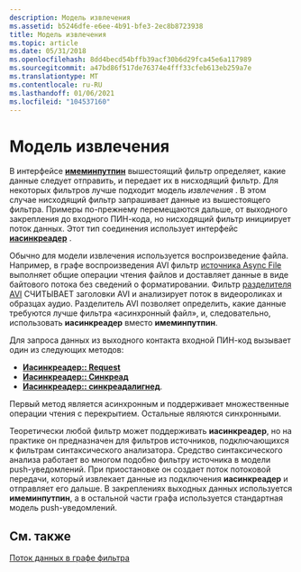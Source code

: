 ```yaml
---
description: Модель извлечения
ms.assetid: b5246dfe-e6ee-4b91-bfe3-2ec8b8723938
title: Модель извлечения
ms.topic: article
ms.date: 05/31/2018
ms.openlocfilehash: 8dd4becd54bffb39acf30b6d29fca45e6a117989
ms.sourcegitcommit: a47bd86f517de76374e4fff33cfeb613eb259a7e
ms.translationtype: MT
ms.contentlocale: ru-RU
ms.lasthandoff: 01/06/2021
ms.locfileid: "104537160"
---
```

# <a name="pull-model"></a>Модель извлечения

В интерфейсе [**имеминпутпин**](/windows/desktop/api/Strmif/nn-strmif-imeminputpin) вышестоящий фильтр определяет, какие данные следует отправить, и передает их в нисходящий фильтр. Для некоторых фильтров лучше подходит модель *извлечения* . В этом случае нисходящий фильтр запрашивает данные из вышестоящего фильтра. Примеры по-прежнему перемещаются дальше, от выходного закрепления до входного ПИН-кода, но нисходящий фильтр инициирует поток данных. Этот тип соединения использует интерфейс [**иасинкреадер**](/windows/desktop/api/Strmif/nn-strmif-iasyncreader) .

Обычно для модели извлечения используется воспроизведение файла. Например, в графе воспроизведения AVI фильтр [источника Async File](file-source--async--filter.md) выполняет общие операции чтения файлов и доставляет данные в виде байтового потока без сведений о форматировании. Фильтр [разделителя AVI](avi-splitter-filter.md) СЧИТЫВАЕТ заголовки AVI и анализирует поток в видеороликах и образцах аудио. Разделитель AVI позволяет определить, какие данные требуются лучше фильтра «асинхронный файл», и, следовательно, использовать **иасинкреадер** вместо **имеминпутпин**.

Для запроса данных из выходного контакта входной ПИН-код вызывает один из следующих методов:

-   [**Иасинкреадер:: Request**](/windows/desktop/api/Strmif/nf-strmif-iasyncreader-request)
-   [**Иасинкреадер:: Синкреад**](/windows/desktop/api/Strmif/nf-strmif-iasyncreader-syncread)
-   [**Иасинкреадер:: синкреадалигнед**](/windows/desktop/api/Strmif/nf-strmif-iasyncreader-syncreadaligned).

Первый метод является асинхронным и поддерживает множественные операции чтения с перекрытием. Остальные являются синхронными.

Теоретически любой фильтр может поддерживать **иасинкреадер**, но на практике он предназначен для фильтров источников, подключающихся к фильтрам синтаксического анализатора. Средство синтаксического анализа работает во многом подобно фильтру источника в модели push-уведомлений. При приостановке он создает поток потоковой передачи, который извлекает данные из подключения **иасинкреадер** и отправляет его дальше. В закреплениях выходных данных используется **имеминпутпин**, а в остальной части графа используется стандартная модель push-уведомлений.

## <a name="related-topics"></a>См. также

<dl> <dt>

[Поток данных в графе фильтра](data-flow-in-the-filter-graph.md)
</dt> </dl>

 

 



